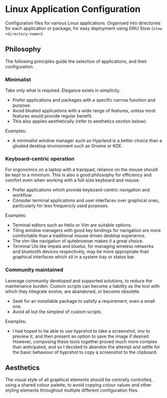 # Linux Application Configuration

Configuration files for various Linux applications. Organised into directories for each application or package, for easy deployment using GNU Stow (`stow <directory-name>`).

## Philosophy

The following principles guide the selection of applications, and their configuration.

### Minimalist

Take only what is required. Elegance exists in simplicity.

- Prefer applications and packages with a specific narrow function and purpose.
- Avoid bloated applications with a wide range of features, unless most features would provide regular benefit.
- This also applies aesthetically (refer to aesthetics section below).

Examples:
- A minimalist window manager such as Hyprland is a better choice than a gloated desktop environment such as Gnome or KDE.

### Keyboard-centric operation

For ergonomics on a laptop with a trackpad, reliance on the mouse should be kept to a minimum. This is also a good
philosophy for efficiency and comfort even when working with a full-size keyboard and mouse.

- Prefer applications which provide keyboard-centric navigation and workflow.
- Consider terminal applications and user interfaces over graphical ones, particularly for less frequencly used purposes.

Examples:
- Terminal editors such as Helix or Vim are suitable options.
- Tiling window managers with good key bindings for navigation are more comfortable than a traditional mouse driven
  desktop experience.
- The vim-like navigation of qutebrowser makes it a great choice.
- Terminal UIs like impala and bluetui, for managing wireless networks and bluetooth devices respectively, may be more
  appropriate than graphical interfaces which sit in a system tray or status bar.

### Community maintained

Leverage community developed and supported solutions, to reduce the maintenance burden. Custom scripts can become a
liability as the tool with which they integrate evolve, are abandoned, or become obsolete.

- Seek for an installable package to satisfy a requirement, even a small one.
- Avoid all but the simplest of custom scripts.

Examples:
- I had hoped to be able to use hyprshot to take a screenshot, imv to preview it, and then present an option to save
  the image if desired. However, composing these tools together proved much more complex than anticipated, and so I
  decided to abandon the attempt and settle for the basic behaviour of hyprshot to copy a screenshot to the clipboard.

## Aesthetics

The visual style of all graphical elements should be centrally controlled, using a shared colour palette, to avoid
copying colour values and other styling elements throughout multiple different configuration files.
